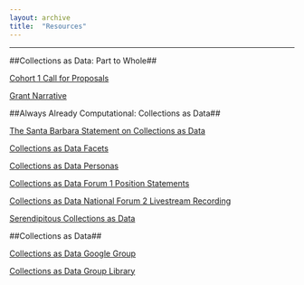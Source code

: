 ```yaml
---
layout: archive
title:  "Resources"
---
```

---

##Collections as Data: Part to Whole##

[Cohort 1 Call for Proposals]()

[Grant Narrative](https://github.com/collectionsasdata/collectionsasdata.github.io/blob/master/part2whole/cad_part2whole_narrative.pdf)

##Always Already Computational: Collections as Data##

[The Santa Barbara Statement on Collections as Data](https://collectionsasdata.github.io/statement/)

[Collections as Data Facets](https://collectionsasdata.github.io/facets/)

[Collections as Data Personas](https://collectionsasdata.github.io/personas/)

[Collections as Data Forum 1 Position Statements](https://github.com/collectionsasdata/collectionsasdata.github.io/raw/master/aac_positionstatements.pdf)

[Collections as Data National Forum 2 Livestream Recording](https://www.youtube.com/watch?v=ENaPV2XmO9I)

[Serendipitous Collections as Data](https://collectionsasdata.github.io/ideas/)

##Collections as Data##

[Collections as Data Google Group](https://groups.google.com/forum/#!forum/collectionsasdata)

[Collections as Data Group Library](https://www.zotero.org/groups/2171423/collections_as_data_-_projects_initiatives_readings_tools_datasets)
